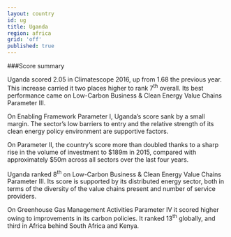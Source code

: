 ```yaml
---
layout: country
id: ug
title: Uganda
region: africa
grid: 'off'
published: true
---
```




###Score summary

Uganda scored 2.05 in Climatescope 2016, up from 1.68 the previous year. This increase carried it two places higher to rank 7<sup>th</sup> overall. Its best performance came on Low-Carbon Business & Clean Energy Value Chains Parameter III.

On Enabling Framework Parameter I, Uganda’s score sank by a small margin. The sector’s low barriers to entry and the relative strength of its clean energy policy environment are supportive factors.

On Parameter II, the country’s score more than doubled thanks to a sharp rise in the volume of investment to $189m in 2015, compared with approximately $50m across all sectors over the last four years.

Uganda ranked 8<sup>th</sup> on Low-Carbon Business & Clean Energy Value Chains Parameter III. Its score is supported by its distributed energy sector, both in terms of the diversity of the value chains present and number of service providers.

On Greenhouse Gas Management Activities Parameter IV it scored higher owing to improvements in its carbon policies. It ranked 13<sup>th</sup> globally, and third in Africa behind South Africa and Kenya.
